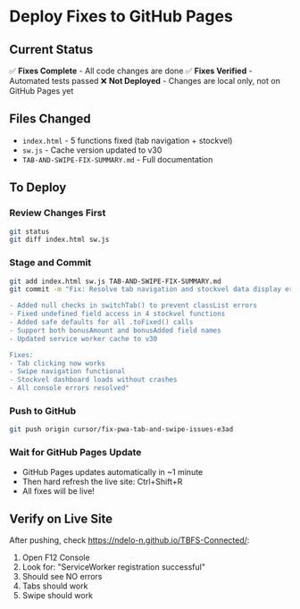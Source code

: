 # Deploy Fixes to GitHub Pages

## Current Status
✅ **Fixes Complete** - All code changes are done
✅ **Fixes Verified** - Automated tests passed
❌ **Not Deployed** - Changes are local only, not on GitHub Pages yet

## Files Changed
- `index.html` - 5 functions fixed (tab navigation + stockvel)
- `sw.js` - Cache version updated to v30
- `TAB-AND-SWIPE-FIX-SUMMARY.md` - Full documentation

## To Deploy

### Review Changes First
```bash
git status
git diff index.html sw.js
```

### Stage and Commit
```bash
git add index.html sw.js TAB-AND-SWIPE-FIX-SUMMARY.md
git commit -m "Fix: Resolve tab navigation and stockvel data display errors

- Added null checks in switchTab() to prevent classList errors
- Fixed undefined field access in 4 stockvel functions
- Added safe defaults for all .toFixed() calls
- Support both bonusAmount and bonusAdded field names
- Updated service worker cache to v30

Fixes:
- Tab clicking now works
- Swipe navigation functional
- Stockvel dashboard loads without crashes
- All console errors resolved"
```

### Push to GitHub
```bash
git push origin cursor/fix-pwa-tab-and-swipe-issues-e3ad
```

### Wait for GitHub Pages Update
- GitHub Pages updates automatically in ~1 minute
- Then hard refresh the live site: Ctrl+Shift+R
- All fixes will be live!

## Verify on Live Site
After pushing, check https://ndelo-n.github.io/TBFS-Connected/:
1. Open F12 Console
2. Look for: "ServiceWorker registration successful"
3. Should see NO errors
4. Tabs should work
5. Swipe should work
